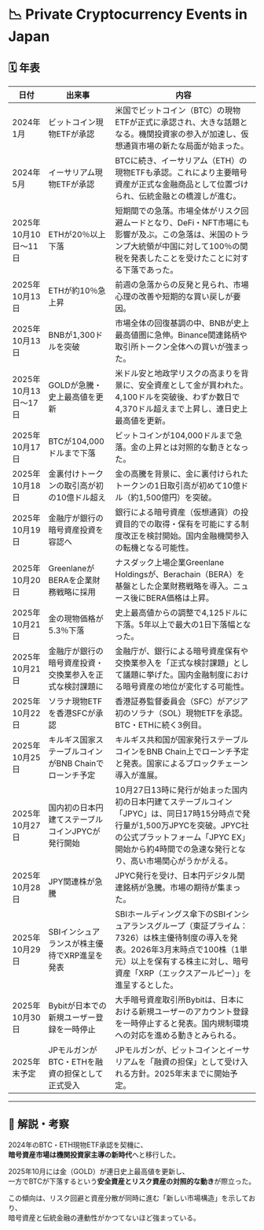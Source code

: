 # 📉 Private Cryptocurrency Events in Japan

## 🗓 年表

| 日付 | 出来事 | 内容 |
|------|--------|------|
| 2024年1月 | ビットコイン現物ETFが承認 | 米国でビットコイン（BTC）の現物ETFが正式に承認され、大きな話題となる。機関投資家の参入が加速し、仮想通貨市場の新たな局面が始まった。 |
| 2024年5月 | イーサリアム現物ETFが承認 | BTCに続き、イーサリアム（ETH）の現物ETFも承認。これにより主要暗号資産が正式な金融商品として位置づけられ、伝統金融との橋渡しが進む。 |
| 2025年10月10日〜11日 | ETHが20％以上下落 | 短期間での急落。市場全体がリスク回避ムードとなり、DeFi・NFT市場にも影響が及ぶ。この急落は、米国のトランプ大統領が中国に対して100％の関税を発表したことを受けたことに対する下落であった。 |
| 2025年10月13日 | ETHが約10％急上昇 | 前週の急落からの反発と見られ、市場心理の改善や短期的な買い戻しが要因。 |
| 2025年10月13日 | BNBが1,300ドルを突破 | 市場全体の回復基調の中、BNBが史上最高値圏に急伸。Binance関連銘柄や取引所トークン全体への買いが強まった。 |
| 2025年10月13日〜17日 | GOLDが急騰・史上最高値を更新 | 米ドル安と地政学リスクの高まりを背景に、安全資産として金が買われた。4,100ドルを突破後、わずか数日で4,370ドル超えまで上昇し、連日史上最高値を更新。 |
| 2025年10月17日 | BTCが104,000ドルまで下落 | ビットコインが104,000ドルまで急落。金の上昇とは対照的な動きとなった。 |
| 2025年10月18日 | 金裏付けトークンの取引高が初の10億ドル超え | 金の高騰を背景に、金に裏付けられたトークンの1日取引高が初めて10億ドル（約1,500億円）を突破。 |
| 2025年10月19日 | 金融庁が銀行の暗号資産投資を容認へ | 銀行による暗号資産（仮想通貨）の投資目的での取得・保有を可能にする制度改正を検討開始。国内金融機関参入の転機となる可能性。 |
| 2025年10月20日 | GreenlaneがBERAを企業財務戦略に採用 | ナスダック上場企業Greenlane Holdingsが、Berachain（BERA）を基盤とした企業財務戦略を導入。ニュース後にBERA価格は上昇。 |
| 2025年10月21日 | 金の現物価格が5.3％下落 | 史上最高値からの調整で4,125ドルに下落。5年以上で最大の1日下落幅となった。 |
| 2025年10月21日 | 金融庁が銀行の暗号資産投資・交換業参入を正式な検討課題に | 金融庁が、銀行による暗号資産保有や交換業参入を「正式な検討課題」として議題に挙げた。国内金融制度における暗号資産の地位が変化する可能性。 |
| 2025年10月22日 | ソラナ現物ETFを香港SFCが承認 | 香港証券監督委員会（SFC）がアジア初のソラナ（SOL）現物ETFを承認。BTC・ETHに続く3例目。 |
| 2025年10月25日 | キルギス国家ステーブルコインがBNB Chainでローンチ予定 | キルギス共和国が国家発行ステーブルコインをBNB Chain上でローンチ予定と発表。国家によるブロックチェーン導入が進展。 |
| 2025年10月27日 | 国内初の日本円建てステーブルコインJPYCが発行開始 | 10月27日13時に発行が始まった国内初の日本円建てステーブルコイン「JPYC」は、同日17時15分時点で発行量が1,500万JPYCを突破。JPYC社の公式プラットフォーム「JPYC EX」開始から約4時間での急速な発行となり、高い市場関心がうかがえる。 |
| 2025年10月28日 | JPY関連株が急騰 | JPYC発行を受け、日本円デジタル関連銘柄が急騰。市場の期待が集まった。 |
| 2025年10月29日 | SBIインシュアランスが株主優待でXRP進呈を発表 | SBIホールディングス傘下のSBIインシュアランスグループ（東証プライム：7326）は株主優待制度の導入を発表。2026年3月末時点で100株（1単元）以上を保有する株主に対し、暗号資産「XRP（エックスアールピー）」を進呈するとした。 |
| 2025年10月30日 | Bybitが日本での新規ユーザー登録を一時停止 | 大手暗号資産取引所Bybitは、日本における新規ユーザーのアカウント登録を一時停止すると発表。国内規制環境への対応を進める動きとみられる。 |
| 2025年末予定 | JPモルガンがBTC・ETHを融資の担保として正式受入 | JPモルガンが、ビットコインとイーサリアムを「融資の担保」として受け入れる方針。2025年末までに開始予定。 |

---

## 💭 解説・考察

2024年のBTC・ETH現物ETF承認を契機に、  
**暗号資産市場は機関投資家主導の新時代**へと移行した。  

2025年10月には金（GOLD）が連日史上最高値を更新し、  
一方でBTCが下落するという**安全資産とリスク資産の対照的な動き**が際立った。  

この傾向は、リスク回避と資産分散が同時に進む「新しい市場構造」を示しており、  
暗号資産と伝統金融の連動性がかつてないほど強まっている。
